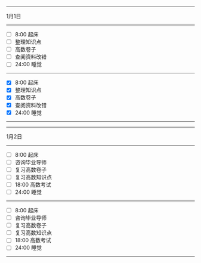 ___
1月1日
***
- [ ] 8:00  起床
- [ ] 整理知识点
- [ ] 高数卷子
- [ ] 查阅资料改错
- [ ] 24:00  睡觉
***
- [x] 8:00  起床
- [x] 整理知识点
- [x] 高数卷子
- [x] 查阅资料改错
- [x] 24:00  睡觉
___

___
1月2日
***
- [ ] 8:00  起床
- [ ] 咨询毕业导师
- [ ] 复习高数卷子
- [ ] 复习高数知识点
- [ ] 18:00  高数考试
- [ ] 24:00  睡觉
***
- [ ] 8:00  起床
- [ ] 咨询毕业导师
- [ ] 复习高数卷子
- [ ] 复习高数知识点
- [ ] 18:00  高数考试
- [ ] 24:00  睡觉
___